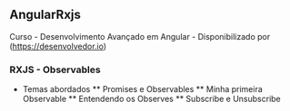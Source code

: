 ## AngularRxjs
Curso - Desenvolvimento Avançado em Angular - Disponibilizado por (https://desenvolvedor.io)

### RXJS - Observables
* Temas abordados
** Promises e Observables
** Minha primeira Observable
** Entendendo os Observes
** Subscribe e Unsubscribe

